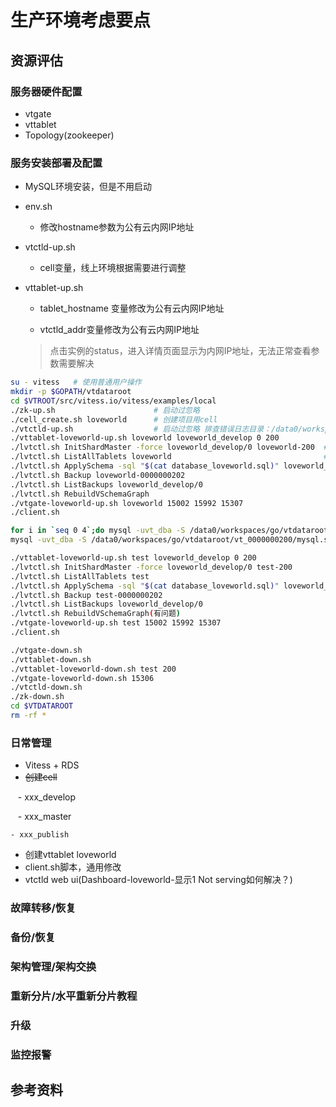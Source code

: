 # 生产环境考虑要点
## 资源评估
### 服务器硬件配置
- vtgate
- vttablet
- Topology(zookeeper)

### 服务安装部署及配置
- MySQL环境安装，但是不用启动
- env.sh

    - 修改hostname参数为公有云内网IP地址
  
- vtctld-up.sh

    - cell变量，线上环境根据需要进行调整
  
- vttablet-up.sh

    - tablet_hostname 变量修改为公有云内网IP地址
  
    - vtctld_addr变量修改为公有云内网IP地址
  
    > 点击实例的status，进入详情页面显示为内网IP地址，无法正常查看参数需要解决
    
``` bash
su - vitess   # 使用普通用户操作
mkdir -p $GOPATH/vtdataroot
cd $VTROOT/src/vitess.io/vitess/examples/local
./zk-up.sh                      # 启动过忽略
./cell_create.sh loveworld      # 创建项目用cell
./vtctld-up.sh                  # 启动过忽略 排查错误日志目录：/data0/workspaces/go/vtdataroot
./vttablet-loveworld-up.sh loveworld loveworld_develop 0 200
./lvtctl.sh InitShardMaster -force loveworld_develop/0 loveworld-200  # 修改keyspace name及 cell-xxx
./lvtctl.sh ListAllTablets loveworld                                  # test为cell名称，根据需要修改该变量
./lvtctl.sh ApplySchema -sql "$(cat database_loveworld.sql)" loveworld_develop    # sql文件里面不能包含注释性信息
./lvtctl.sh Backup loveworld-0000000202
./lvtctl.sh ListBackups loveworld_develop/0
./lvtctl.sh RebuildVSchemaGraph
./vtgate-loveworld-up.sh loveworld 15002 15992 15307
./client.sh

for i in `seq 0 4`;do mysql -uvt_dba -S /data0/workspaces/go/vtdataroot/vt_000000020${i}/mysql.sock -e "show databases;" ;done
mysql -uvt_dba -S /data0/workspaces/go/vtdataroot/vt_0000000200/mysql.sock -e "show slave hosts;"

./vttablet-loveworld-up.sh test loveworld_develop 0 200
./lvtctl.sh InitShardMaster -force loveworld_develop/0 test-200
./lvtctl.sh ListAllTablets test  
./lvtctl.sh ApplySchema -sql "$(cat database_loveworld.sql)" loveworld_develop
./lvtctl.sh Backup test-0000000202
./lvtctl.sh ListBackups loveworld_develop/0
./lvtctl.sh RebuildVSchemaGraph(有问题)
./vtgate-loveworld-up.sh test 15002 15992 15307
./client.sh

./vtgate-down.sh
./vttablet-down.sh
./vttablet-loveworld-down.sh test 200
./vtgate-loveworld-down.sh 15306
./vtctld-down.sh
./zk-down.sh
cd $VTDATAROOT
rm -rf *
```

### 日常管理
- Vitess + RDS
- ~~创建cell~~

    - xxx_develop
    
    - xxx_master
    
    - xxx_publish
    
- 创建vttablet loveworld
- client.sh脚本，通用修改
- vtctld web ui(Dashboard-loveworld-显示1 Not serving如何解决？)

### 故障转移/恢复
### 备份/恢复
### 架构管理/架构交换
### 重新分片/水平重新分片教程
### 升级
### 监控报警
## 参考资料
